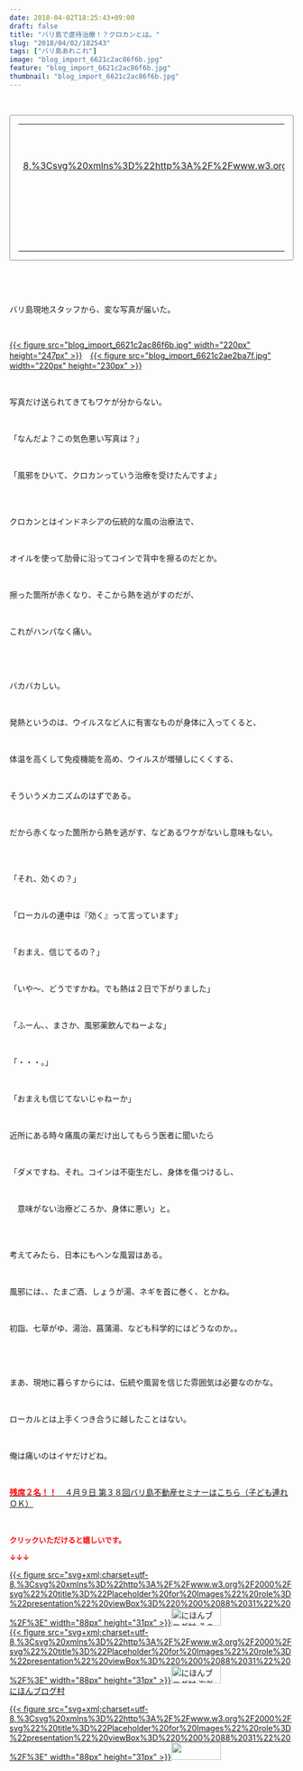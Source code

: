 ```yaml
---
date: 2018-04-02T18:25:43+09:00
draft: false
title: "バリ島で虐待治療！？クロカンとは。"
slug: "2018/04/02/182543"
tags: ["バリ島あれこれ"]
image: "blog_import_6621c2ac86f6b.jpg"
feature: "blog_import_6621c2ac86f6b.jpg"
thumbnail: "blog_import_6621c2ac86f6b.jpg"
---
```

<p> </p><div contenteditable="false" style="padding: 15px; border-radius: 4px; border: 1px dotted currentColor; border-image: none;"><table border="0" cellpadding="0" cellspacing="0" style="margin: 0px; table-layout: fixed;" width="100%">	<tbody width="100%">		<tr>			<td aligin="center" style="vertical-align: middle;" width="95"><span style="text-align: center; display: block;"><a href="affiliate.do?affiliateId=37079480" alt0="BlogAffiliate" target="_blank" rel="nofollow">{{< figure src="svg+xml;charset=utf-8,%3Csvg%20xmlns%3D%22http%3A%2F%2Fwww.w3.org%2F2000%2Fsvg%22%20title%3D%22Placeholder%20for%20Images%22%20role%3D%22presentation%22%20viewBox%3D%220%200%201%201%22%20%2F%3E"  >}}<noscript><img alt="稼げる人の常識、稼げない人の常識" border="0" data-img="affiliate" src="https://images-fe.ssl-images-amazon.com/images/I/51Ft8zEBpkL._SL160_.jpg" style="margin: 0px; vertical-align: middle; max-width: 95px;"></noscript></a></span></td>			<td style="line-height: 1.5; padding-left: 15px; vertical-align: middle;"><a href="affiliate.do?affiliateId=37079480" alt0="BlogAffiliate" target="_blank" rel="nofollow">稼げる人の常識、稼げない人の常識</a>			<div style="padding: 3px 0px;">1,200円</div>			<div style="font-size: 0.83em;">Amazon</div></td>		</tr>	</tbody></table></div><p> </p><p> </p><p>バリ島現地スタッフから、変な写真が届いた。</p><p> </p><p><a href="blog_import_6621c2ac86f6b.jpg">{{< figure src="blog_import_6621c2ac86f6b.jpg" width="220px" height="247px" >}}</a>　<a href="blog_import_6621c2ae2ba7f.jpg">{{< figure src="blog_import_6621c2ae2ba7f.jpg" width="220px" height="230px" >}}</a></p><p> </p><p>写真だけ送られてきてもワケが分からない。</p><p> </p><p>「なんだよ？この気色悪い写真は？」</p><p> </p><p>「風邪をひいて、クロカンっていう治療を受けたんですよ」</p><p> </p><p><br/>クロカンとはインドネシアの伝統的な風の治療法で、</p><p> </p><p>オイルを使って肋骨に沿ってコインで背中を擦るのだとか。</p><p> </p><p>擦った箇所が赤くなり、そこから熱を逃がすのだが、</p><p> </p><p>これがハンパなく痛い。</p><p> </p><p> </p><p>バカバカしい。</p><p> </p><p>発熱というのは、ウイルスなど人に有害なものが身体に入ってくると、</p><p> </p><p>体温を高くして免疫機能を高め、ウイルスが増殖しにくくする、</p><p> </p><p>そういうメカニズムのはずである。</p><p> </p><p>だから赤くなった箇所から熱を逃がす、などあるワケがないし意味もない。</p><p> </p><p><br/>「それ、効くの？」</p><p> </p><p>「ローカルの連中は『効く』って言っています」</p><p> </p><p>「おまえ、信じてるの？」</p><p> </p><p>「いや～、どうですかね。でも熱は２日で下がりました」</p><p> </p><p>「ふーん、、まさか、風邪薬飲んでねーよな」</p><p> </p><p>「・・・。」</p><p> </p><p>「おまえも信じてないじゃねーか」</p><p> </p><p>近所にある時々痛風の薬だけ出してもらう医者に聞いたら</p><p> </p><p>「ダメですね、それ。コインは不衛生だし、身体を傷つけるし、</p><p> </p><p>　意味がない治療どころか、身体に悪い」と。</p><p> </p><p><br/>考えてみたら、日本にもヘンな風習はある。</p><p> </p><p>風邪には、、たまご酒、しょうが湯、ネギを首に巻く、とかね。</p><p> </p><p>初詣、七草がゆ、湯治、菖蒲湯、なども科学的にはどうなのか。。</p><p> </p><p> </p><p>まあ、現地に暮らすからには、伝統や風習を信じた雰囲気は必要なのかな。</p><p> </p><p>ローカルとは上手くつき合うに越したことはない。</p><p> </p><p>俺は痛いのはイヤだけどね。</p><p> </p><p><span style="text-decoration: underline;"><a href="iin.co.jp" target="_blank"><span style="font-weight: bold;"><span style="color: rgb(255, 0, 0);">残席２名！！　</span></span>４月９日 第３８回バリ島不動産セミナーはこちら（子ども連れＯＫ）</a></span></p><p> </p><p><font color="#ff0000" size="2"><strong>クリックいただけると嬉しいです。</strong></font></p><p><font color="#ff0000" size="2"><strong>↓↓↓</strong></font></p><p><a href="ranking.html?p_cid=01260127" id="&amp;blogmura_banner" target="_blank">{{< figure src="svg+xml;charset=utf-8,%3Csvg%20xmlns%3D%22http%3A%2F%2Fwww.w3.org%2F2000%2Fsvg%22%20title%3D%22Placeholder%20for%20Images%22%20role%3D%22presentation%22%20viewBox%3D%220%200%2088%2031%22%20%2F%3E" width="88px" height="31px" >}}<noscript><img alt="にほんブログ村 その他生活ブログ 不動産投資へ" border="0" height="31" src="https://img-proxy.blog-video.jp/images?url=http%3A%2F%2Flife.blogmura.com%2Fhudousantoushi%2Fimg%2Fhudousantoushi88_31.gif" width="88"></noscript></a><br/><a href="ranking.html?p_cid=01260127" target="_blank">{{< figure src="svg+xml;charset=utf-8,%3Csvg%20xmlns%3D%22http%3A%2F%2Fwww.w3.org%2F2000%2Fsvg%22%20title%3D%22Placeholder%20for%20Images%22%20role%3D%22presentation%22%20viewBox%3D%220%200%2088%2031%22%20%2F%3E" width="88px" height="31px" >}}<noscript><img alt="にほんブログ村 海外生活ブログ バリ島情報へ" border="0" height="31" src="https://img-proxy.blog-video.jp/images?url=http%3A%2F%2Foverseas.blogmura.com%2Fbali%2Fimg%2Fbali88_31.gif" width="88"></noscript></a><br/><a href="ranking.html?p_cid=01260127" target="_blank">にほんブログ村</a></p><p><a href="link.php?1804582" title="人気ブログランキングへ">{{< figure src="svg+xml;charset=utf-8,%3Csvg%20xmlns%3D%22http%3A%2F%2Fwww.w3.org%2F2000%2Fsvg%22%20title%3D%22Placeholder%20for%20Images%22%20role%3D%22presentation%22%20viewBox%3D%220%200%2088%2031%22%20%2F%3E" width="88px" height="31px" >}}<noscript><img border="0" height="31" src="https://blog.with2.net/img/banner/banner_22.gif" width="88"></noscript></a></p><p> </p>

